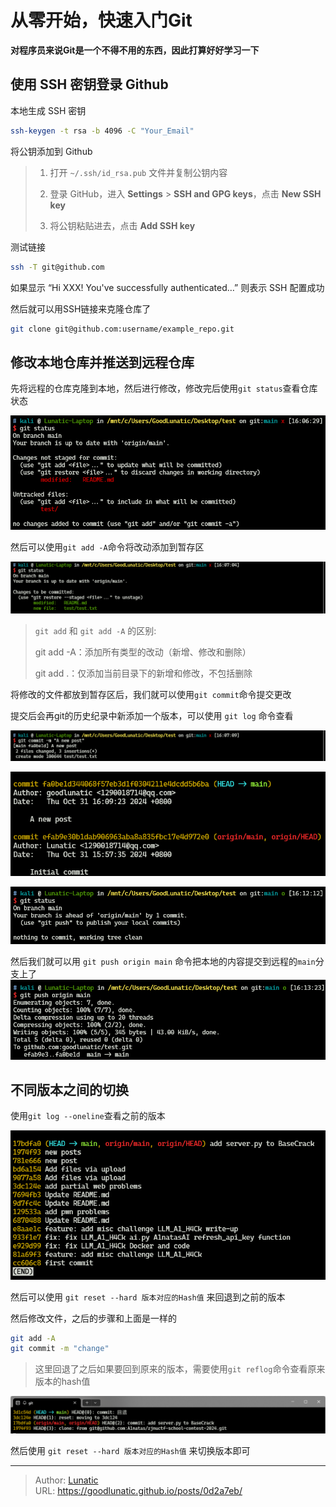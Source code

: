 # 从零开始，快速入门Git

**对程序员来说Git是一个不得不用的东西，因此打算好好学习一下**
<!--more-->
## 使用 SSH 密钥登录 Github
本地生成 SSH 密钥
```bash
ssh-keygen -t rsa -b 4096 -C "Your_Email"
```
将公钥添加到 Github
> 1. 打开 `~/.ssh/id_rsa.pub` 文件并复制公钥内容
> 
> 2. 登录 GitHub，进入 **Settings** > **SSH and GPG keys**，点击 **New SSH key**
> 
> 3. 将公钥粘贴进去，点击 **Add SSH key**

测试链接
```bash
ssh -T git@github.com
```

如果显示 “Hi XXX! You've successfully authenticated…” 则表示 SSH 配置成功

然后就可以用SSH链接来克隆仓库了

```bash
git clone git@github.com:username/example_repo.git
```

## 修改本地仓库并推送到远程仓库
先将远程的仓库克隆到本地，然后进行修改，修改完后使用`git status`查看仓库状态

![](imgs/image-20241031160658326.png)

然后可以使用`git add -A`命令将改动添加到暂存区

![](imgs/image-20241031160808203.png)

> `git add` 和 `git add -A` 的区别:
> 
> git add -A：添加所有类型的改动（新增、修改和删除）
> 
> git add .：仅添加当前目录下的新增和修改，不包括删除

将修改的文件都放到暂存区后，我们就可以使用`git commit`命令提交更改

提交后会再git的历史纪录中新添加一个版本，可以使用 `git log` 命令查看

![](imgs/image-20241031160931694.png)

![](imgs/image-20241031161210001.png)

![](imgs/image-20241031161224379.png)

然后我们就可以用 `git push origin main` 命令把本地的内容提交到远程的`main`分支上了
![](imgs/image-20241031161410667.png)

## 不同版本之间的切换
使用`git log --oneline`查看之前的版本

![](imgs/image-20241031162626806.png)

然后可以使用 `git reset --hard 版本对应的Hash值` 来回退到之前的版本

然后修改文件，之后的步骤和上面是一样的

```bash
git add -A
git commit -m "change"
```

> 这里回退了之后如果要回到原来的版本，需要使用`git reflog`命令查看原来版本的hash值

![](imgs/image-20241031163335891.png)

然后使用 `git reset --hard 版本对应的Hash值` 来切换版本即可

---

> Author: [Lunatic](https://goodlunatic.github.io)  
> URL: https://goodlunatic.github.io/posts/0d2a7eb/  

